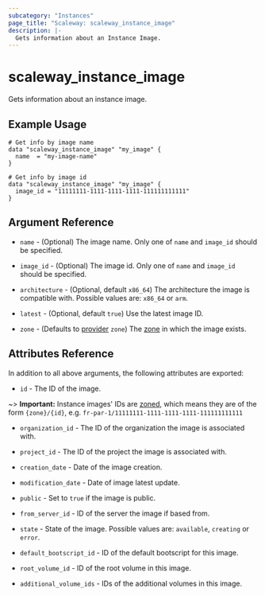 ```yaml
---
subcategory: "Instances"
page_title: "Scaleway: scaleway_instance_image"
description: |-
  Gets information about an Instance Image.
---
```


# scaleway_instance_image

Gets information about an instance image.

## Example Usage

```hcl
# Get info by image name
data "scaleway_instance_image" "my_image" {
  name  = "my-image-name"
}

# Get info by image id
data "scaleway_instance_image" "my_image" {
  image_id = "11111111-1111-1111-1111-111111111111"
}
```

## Argument Reference

- `name` - (Optional) The image name. Only one of `name` and `image_id` should be specified.

- `image_id` - (Optional) The image id. Only one of `name` and `image_id` should be specified.

- `architecture` - (Optional, default `x86_64`) The architecture the image is compatible with. Possible values are: `x86_64` or `arm`.

- `latest` - (Optional, default `true`) Use the latest image ID.

- `zone` - (Defaults to [provider](../index.md#zone) `zone`) The [zone](../guides/regions_and_zones.md#zones) in which the image exists.

## Attributes Reference

In addition to all above arguments, the following attributes are exported:

- `id` - The ID of the image.

~> **Important:** Instance images' IDs are [zoned](../guides/regions_and_zones.md#resource-ids), which means they are of the form `{zone}/{id}`, e.g. `fr-par-1/11111111-1111-1111-1111-111111111111`

- `organization_id` - The ID of the organization the image is associated with.

- `project_id` - The ID of the project the image is associated with.

- `creation_date` - Date of the image creation.

- `modification_date` - Date of image latest update.

- `public` - Set to `true` if the image is public.

- `from_server_id` - ID of the server the image if based from.

- `state` - State of the image. Possible values are: `available`, `creating` or `error`.

- `default_bootscript_id` - ID of the default bootscript for this image.

- `root_volume_id` - ID of the root volume in this image.

- `additional_volume_ids` - IDs of the additional volumes in this image.
